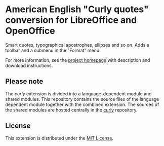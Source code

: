 # American English "Curly quotes" conversion for LibreOffice and OpenOffice

Smart quotes, typographical apostrophes, ellipses and so on. 
 Adds a toolbar and a submenu in the "Format" menu.

For more information, see the [project homepage](https://peter88213.github.io/curly-en-US) with description and download instructions.


## Please note

The *curly* extension is divided into a language-dependent module and shared modules. This repository contains the source files of the language dependent module together with the combined extension. The sources of the shared modules are hosted centrally in the [curly](https://github.com/peter88213/curly) repository.

## License

This extension is distributed under the [MIT License](http://www.opensource.org/licenses/mit-license.php).

